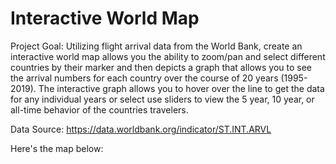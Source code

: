 # Interactive World Map 
Project Goal: Utilizing flight arrival data from the World Bank, create an interactive world map allows you the ability to zoom/pan and select different countries by their marker and then depicts a graph that allows you to see the arrival numbers for each country over the course of 20 years (1995-2019). The interactive graph allows you to hover over the line to get the data for any individual years or select use sliders to view the 5 year, 10 year, or all-time behavior of the countries travelers.

Data Source: https://data.worldbank.org/indicator/ST.INT.ARVL

Here's the map below: 


